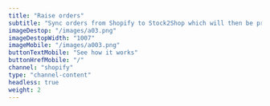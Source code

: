 ```yaml
---
title: "Raise orders"
subtitle: "Sync orders from Shopify to Stock2Shop which will then be processed into your ERP / Accounting System"
imageDestop: "/images/a03.png"
imageDestopWidth: "1007"
imageMobile: "/images/a003.png"
buttonTextMobile: "See how it works"
buttonHrefMobile: "/" 
channel: "shopify"
type: "channel-content"
headless: true
weight: 2
---
```

